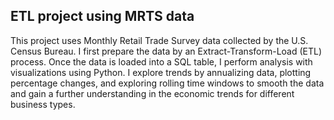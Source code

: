 ## ETL project using MRTS data

This project uses Monthly Retail Trade Survey data collected by the U.S. Census Bureau. I first prepare the data by an Extract-Transform-Load (ETL) process. Once the data is loaded into a SQL table, I perform analysis with visualizations using Python. I explore trends by annualizing data, plotting percentage changes, and exploring rolling time windows to smooth the data and gain a further understanding in the economic trends for different business types.
